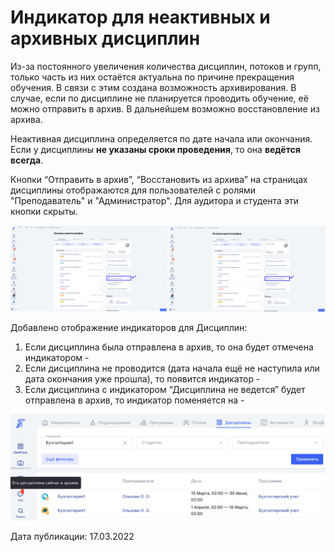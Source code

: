 # Индикатор для неактивных и архивных дисциплин

Из-за  постоянного увеличения количества дисциплин, потоков и групп, только часть из них остаётся актуальна по причине прекращения обучения. В связи с этим создана возможность архивирования. В случае, если по дисциплине не планируется проводить обучение, её можно отправить в архив. В дальнейшем возможно восстановление из архива.

Неактивная дисциплина определяется по дате начала или окончания. Если у дисциплины **не указаны сроки проведения**, то она **ведётся всегда**.

Кнопки “Отправить в архив”, “Восстановить из архива” на страницах дисциплины отображаются для пользователей с ролями "Преподаватель" и "Администратор". Для аудитора и студента эти кнопки скрыты.

![](<../../.gitbook/assets/image (23).png>)

Добавлено отображение индикаторов для Дисциплин:

1. Если дисциплина была отправлена в архив, то она будет отмечена индикатором -
2. Если дисциплина не проводится (дата начала ещё не наступила или дата окончания уже прошла), то появится индикатор -
3. Если дисциплина с индикатором “Дисциплина не ведется”  будет отправлена в архив, то индикатор поменяется на -

![](<../../.gitbook/assets/image (43).png>)



Дата публикации: 17.03.2022
